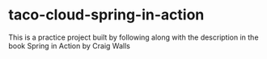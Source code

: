 # taco-cloud-spring-in-action
This is a practice project built by following along with the description in the book Spring in Action by Craig Walls
